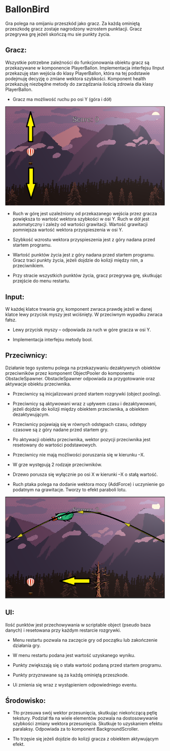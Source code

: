 # BallonBird
Gra polega na omijaniu przeszkód jako gracz. Za każdą ominiętą przeszkodę gracz zostaje nagrodzony wzrostem punktacji. Gracz przegrywa grę jeżeli skończą mu sie punkty życia.

## Gracz:

Wszystkie potrzebne zależności do funkcjonowania obiektu gracz są przekazywane w komponencie PlayerBallon. Implementacja interfejsu IInput przekazuję stan wejścia do klasy PlayerBallon, która na tej podstawie podejmuję decyzję o zmiane wektora szybkości. Komponent health przekazuję niezbędne metody do zarządzania ilością zdrowia dla klasy PlayerBallon.

*	Gracz ma możliwość ruchu po osi Y (góra i dół)

![Image of Movement](https://github.com/Latrostra/BallonBird/blob/master/picture.PNG)

*	Ruch w górę jest uzależniony od przekazanego wejścia przez gracza powiększa to wartość wektora szybkości w osi Y.
Ruch w dół jest automatyczny i zależy od wartości grawitacji. Wartość grawitacji pomniejsza wartość wektora przyspieszenia w osi Y.

*	Szybkość wzrostu wektora przyspieszenia jest z góry nadana przed startem programu.

*	Wartość punktów życia jest z góry nadana przed startem programu. Gracz traci punkty życia, jeżeli dojdzie do kolizji między nim, a przeciwnikiem.

*	Przy stracie wszystkich punktów życia, gracz przegrywa grę, skutkując przejście do menu restartu.

## Input:

W każdej klatce trwania gry, komponent zwraca prawdę jeżeli w danej klatce lewy przycisk myszy jest wciśnięty. W przeciwnym wypadku zwraca fałsz.

*	Lewy przycisk myszy – odpowiada za ruch w góre gracza w osi Y.

* Implementacja interfejsu metody bool.

## Przeciwnicy:

Działanie tego systemu polega na przekazywaniu dezaktywnych obiektów przeciwników przez komponent ObjectPooler do komponentu ObstacleSpawner. ObstacleSpawner odpowiada za przygotowanie oraz aktywacje obiektu przeciwnika.

*	Przeciwnicy są inicjalizowani przed startem rozgrywki (object pooling).

*	Przeciwnicy są aktywowani wraz z upływem czasu  i dezaktywowani, jeźeli dojdzie do kolizji między obiektem przeciwnika, a obiektem dezaktywującym.

*	Przeciwnicy pojawiają się w równych odstępach czasu, odstępy czasowe są z góry nadane przed startem gry.

*	Po aktywacji obiektu przeciwnika, wektor pozycji przeciwnika jest resetowany do wartości podstawowych. 

*	Przeciwnicy nie mają możliwości poruszania się w kierunku –X.

*	W grze występują 2 rodzaje przeciwników. 

* Drzewo porusza się wyłącznie po osi X w kierunki –X o stałą wartość.

*	Ruch ptaka polega na dodanie wektora mocy (AddForce) i uczynienie go podatnym na grawitacje. Tworzy to efekt paraboli lotu.

![Image of enemy Movement](https://github.com/Latrostra/BallonBird/blob/master/picture2.PNG)

## UI:

Ilość punktów jest przechowywania w scriptable object (pseudo baza danych) i resetowana przy każdym restarcie rozgrywki.

*	Menu restartu pozwala na zaczęcie gry od początku lub zakończenie działania gry.

*	W menu restartu podana jest wartość uzyskanego wyniku.

*	Punkty zwiększają się o stała wartość podaną przed startem programu.

*	Punkty przyznawane są za każdą ominiętą przeszkode.

*	Ui zmienia się wraz z wystąpieniem odpowiedniego eventu.


## Środowisko:

*	Tło przesuwa swój wektor przesunięcia, skutkując niekończącą pętlę tekstury. Podział tła na wiele elementów pozwala na dostosowywanie szybkości zmiany wektora przesunięcia. Skutkuje to uzyskaniem efektu paralaksy. Odpowiada za to komponent BackgroundScroller.

*	Tło trzęsie się jeżeli dojdzie do kolizji gracza z obiektem aktywującym efekt. 
